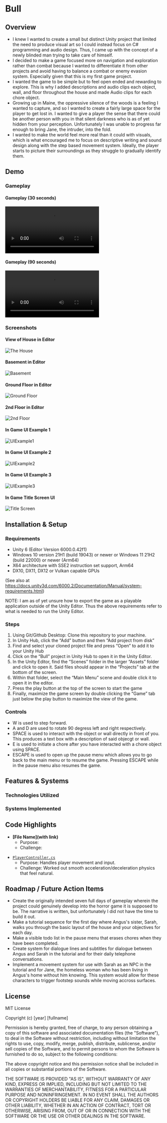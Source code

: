 # Bull

## Overview

<!-- TODO: Write a few bullet points about what inspired you to create this project, and how you went about it. -->
* I knew I wanted to create a small but distinct Unity project that limited the need to produce visual art so I could instead focus on C# programming and audio design. Thus, I came up with the concept of a newly blinded man trying to take care of himself.
* I decided to make a game focused more on navigation and exploration rather than combat because I wanted to differentiate it from other projects and avoid having to balance a combat or enemy evasion system. Especially given that this is my first game project.
* I wanted the game to be simple but to feel open ended and rewarding to explore. This is why I added descriptions and audio clips each object, wall, and floor throughout the house and made Audio clips for each chore object.
* Growing up in Maine, the oppressive silence of the woods is a feeling I wanted to capture, and so I wanted to create a fairly large space for the player to get lost in. I wanted to give a player the sense that there could be another person with you in that silent darkness who is as of yet hidden from your perception. Unfortunately I was unable to progress far enough to bring Jane, the intruder, into the fold. 
* I wanted to make the world feel more real than it could with visuals, which is what encouraged me to focus on descriptive writing and sound design along with the step based movement system. Ideally, the player starts to picture their surroundings as they struggle to gradually identify them.

## Demo

### Gameplay

<!-- TODO: Change shorter video to .gif? -->
#### Gameplay (30 seconds)

![30s Gameplay Demo](Bull%20Screenshots/Basic%20Demo.mp4)

#### Gameplay (90 seconds)

![90s Gameplay Demo](Bull%20Screenshots/Longer%20Demo.mp4)

### Screenshots

<!-- TODO: Add relevant screenshots. Show off the world/UX you build -->

#### View of House in Editor

![The House](Bull%20Screenshots/AltViewHouseEditor.png)

#### Basement in Editor

![Basement](Bull%20Screenshots/BasementEditor.png)

#### Ground Floor in Editor

![Ground Floor](Bull%20Screenshots/GroundFloorEditor.png)

#### 2nd Floor in Editor

![2nd Floor](Bull%20Screenshots/Floor2Editor.png)

#### In Game UI Example 1

![UIExample1](Bull%20Screenshots/UIText1.png)

#### In Game UI Example 2

![UIExample2](Bull%20Screenshots/UIText2.png)

#### In Game UI Example 3

![UIExample3](Bull%20Screenshots/UIText3.png)

#### In Game Title Screen UI

![Title Screen](Bull%20Screenshots/TitleScreenUI.png)


## Installation & Setup

### Requirements

<!-- TODO: List required software (Unity version, OS requirements, other tools). -->
* Unity 6 (Editor Version 6000.0.42f1)
* Windows 10 version 21H1 (build 19043) or newer or Windows 11 21H2 (build 22000) or newer (Arm64)
* X64 architecture with SSE2 instruction set support, Arm64
* DX10, DX11, DX12 or Vulkan capable GPUs

(See also at https://docs.unity3d.com/6000.2/Documentation/Manual/system-requirements.html)

NOTE: I am as of yet unsure how to export the game as a playable application outside of the Unity Editor. Thus the above requirements refer to what is needed to run the Unity Editor.

### Steps

1. Using Git/Github Desktop: Clone this repository to your machine.
1. In Unity Hub, click the “Add” button and then “Add project from disk”
1. Find and select your cloned project file and press “Open” to add it to your Unity Hub
1. Click on the “Bull” project in Unity Hub to open it in the Unity Editor. 
1. In the Unity Editor, find the “Scenes” folder in the larger “Assets” folder and click to open it. Said files should appear in the “Projects” tab at the bottom of the screen.
1. Within that folder, select the “Main Menu” scene and double click it to open it in the editor.
1. Press the play button at the top of the screen to start the game
1. Finally, maximize the game screen by double clicking the “Game” tab just below the play button to maximize the view of the game. 


### Controls

+ W is used to step forward.
+ A and D are used to rotate 90 degress left and right respectively.
+ SPACE is used to interact with the object or wall directly in front of you. This produces a text box with a description of said objecgt or wall. 
+ E is used to initiate a chore after you have interacted with a chore object using SPACE.
+ ESCAPE is used to open up the pause menu which allows you to go back to the main menu or to resume the game. Pressing ESCAPE while in the pause menu also resumes the game.

## Features & Systems

### Technologies Utilized

<!-- TODO: List tools, libraries, Unity features, or frameworks you used. -->

### Systems Implemented

<!-- TODO: List the systems you implemented (e.g., movement, UI system, environment interactions). -->

## Code Highlights

<!-- TOOD: Point reviewers directly to the parts of your code you’re most proud of. -->

- **[File Name](with link)**
  - Purpose: <!-- TODO: Describe what this file does. -->
  - Challenge: <!-- TODO: Explain a tricky problem you solved here. -->

<!-- Repeat for other important files. Example: -->

- [`PlayerController.cs`](Assets/Scripts/PlayerController.cs)
  - Purpose: Handles player movement and input.
  - Challenge: Worked out smooth acceleration/deceleration physics that feel natural.

## Roadmap / Future Action Items

<!-- TODO: Add a short list of improvements you’d make if you had more time. -->
* Create the originally intended seven full days of gameplay wherein the project could genuinely develop into the horror game it is supposed to be. The narrative is written, but unfortunately I did not have the time to build it out.
* Make a tutorial sequence for the first day where Angus's sister, Sarah, walks you through the basic layout of the house and your objectives for each day.
* Make a visible todo list in the pause menu that erases chores when they have been completed.
* Create system for dialogue lines and subtitles for dialogue between Angus and Sarah in the tutorial and for their daily telephone conversations.
* Implement a movement system for use with Sarah as an NPC in the tutorial and for Jane, the homeless woman who has been living in Angus's home without him knowing. This system would allow for these characters to trigger footstep sounds while moving accross surfaces.

## License

<!-- TODO: Pick a license (MIT is usually fine for portfolio projects). -->
MIT License

Copyright (c) [year] [fullname]

Permission is hereby granted, free of charge, to any person obtaining a copy
of this software and associated documentation files (the "Software"), to deal
in the Software without restriction, including without limitation the rights
to use, copy, modify, merge, publish, distribute, sublicense, and/or sell
copies of the Software, and to permit persons to whom the Software is
furnished to do so, subject to the following conditions:

The above copyright notice and this permission notice shall be included in all
copies or substantial portions of the Software.

THE SOFTWARE IS PROVIDED "AS IS", WITHOUT WARRANTY OF ANY KIND, EXPRESS OR
IMPLIED, INCLUDING BUT NOT LIMITED TO THE WARRANTIES OF MERCHANTABILITY,
FITNESS FOR A PARTICULAR PURPOSE AND NONINFRINGEMENT. IN NO EVENT SHALL THE
AUTHORS OR COPYRIGHT HOLDERS BE LIABLE FOR ANY CLAIM, DAMAGES OR OTHER
LIABILITY, WHETHER IN AN ACTION OF CONTRACT, TORT OR OTHERWISE, ARISING FROM,
OUT OF OR IN CONNECTION WITH THE SOFTWARE OR THE USE OR OTHER DEALINGS IN THE
SOFTWARE.
